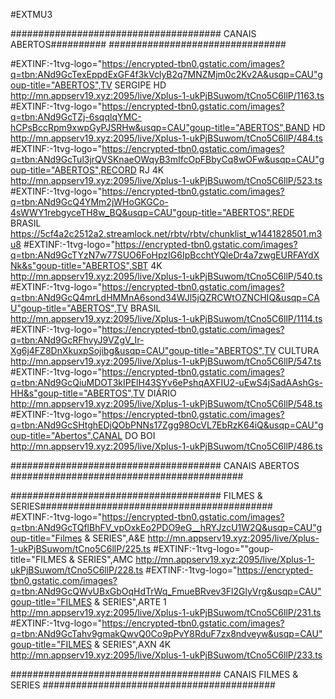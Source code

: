 #EXTMU3 

###################################### CANAIS ABERTOS########## ################################

#EXTINF:-1tvg-logo="https://encrypted-tbn0.gstatic.com/images?q=tbn:ANd9GcTexEppdExGF4f3kVclyB2q7MNZMjm0c2Kv2A&usqp=CAU"goup-title="ABERTOS",TV SERGIPE HD
http://mn.appserv19.xyz:2095/live/Xplus-1-ukPjBSuwom/tCno5C6llP/1163.ts
#EXTINF:-1tvg-logo="https://encrypted-tbn0.gstatic.com/images?q=tbn:ANd9GcTZj-6sqqlqYMC-hCPsBccRpm9xwpGyPJSRHw&usqp=CAU"goup-title="ABERTOS",BAND HD
http://mn.appserv19.xyz:2095/live/Xplus-1-ukPjBSuwom/tCno5C6llP/484.ts
#EXTINF:-1tvg-logo="https://encrypted-tbn0.gstatic.com/images?q=tbn:ANd9GcTul3jrQVSKnaeOWqyB3mIfcOpFBbyCq8wOFw&usqp=CAU"goup-title="ABERTOS",RECORD RJ 4K
http://mn.appserv19.xyz:2095/live/Xplus-1-ukPjBSuwom/tCno5C6llP/523.ts
#EXTINF:-1tvg-logo="https://encrypted-tbn0.gstatic.com/images?q=tbn:ANd9GcQ4YMm2jWHoGKGCo-4sWWY1rebgyceTH8w_BQ&usqp=CAU"goup-title="ABERTOS",REDE BRASIL 
https://5cf4a2c2512a2.streamlock.net/rbtv/rbtv/chunklist_w1441828501.m3u8
#EXTINF:-1tvg-logo="https://encrypted-tbn0.gstatic.com/images?q=tbn:ANd9GcTYzN7w77SUO6FoHpzIG6IpBcchtYQleDr4a7zwgEURFAYdXNk&s"goup-title="ABERTOS",SBT 4K
http://mn.appserv19.xyz:2095/live/Xplus-1-ukPjBSuwom/tCno5C6llP/540.ts
#EXTINF:-1tvg-logo="https://encrypted-tbn0.gstatic.com/images?q=tbn:ANd9GcQ4mrLdHMMnA6sond34WJl5jQZRCWtOZNCHIQ&usqp=CAU"goup-title="ABERTOS",TV BRASIL 
http://mn.appserv19.xyz:2095/live/Xplus-1-ukPjBSuwom/tCno5C6llP/1114.ts 
#EXTINF:-1tvg-logo="https://encrypted-tbn0.gstatic.com/images?q=tbn:ANd9GcRFhvyJ9VZgV_Ir-Xg6j4FZ8DnXkuxpSojibg&usqp=CAU"goup-title="ABERTOS",TV CULTURA 
http://mn.appserv19.xyz:2095/live/Xplus-1-ukPjBSuwom/tCno5C6llP/547.ts 
#EXTINF:-1tvg-logo="https://encrypted-tbn0.gstatic.com/images?q=tbn:ANd9GcQiuMDOT3kIPElH43SYv6ePshqAXFIU2-uEwS4jSadAAshGs-HH&s"goup-title="ABERTOS",TV DIÁRIO 
http://mn.appserv19.xyz:2095/live/Xplus-1-ukPjBSuwom/tCno5C6llP/548.ts 
#EXTINF:-1tvg-logo="https://encrypted-tbn0.gstatic.com/images?q=tbn:ANd9GcSHtghEDjQObPNNs17Zgg98OcVL7EbRzK64iQ&usqp=CAU"goup-title="Abertos",CANAL DO BOI
http://mn.appserv19.xyz:2095/live/Xplus-1-ukPjBSuwom/tCno5C6llP/486.ts 

###################################### CANAIS ABERTOS ##########################################

###################################### FILMES & SERIES##########################################
 #EXTINF:-1tvg-logo="https://encrypted-tbn0.gstatic.com/images?q=tbn:ANd9GcTQflBhFV_vpOxkEo2PDO9eG__hRYJzcU1W2Q&usqp=CAU"goup-title="Filmes & SERIES",A&E
http://mn.appserv19.xyz:2095/live/Xplus-1-ukPjBSuwom/tCno5C6llP/225.ts 
#EXTINF:-1tvg-logo=""goup-title="FILMES & SERIES",AMC
http://mn.appserv19.xyz:2095/live/Xplus-1-ukPjBSuwom/tCno5C6llP/228.ts 
#EXTINF:-1tvg-logo="https://encrypted-tbn0.gstatic.com/images?q=tbn:ANd9GcQWvUBxGbOqHdTrWq_FmueBRvev3Fl2GlyVrg&usqp=CAU"goup-title="FILMES & SERIES",ARTE 1
http://mn.appserv19.xyz:2095/live/Xplus-1-ukPjBSuwom/tCno5C6llP/231.ts 
#EXTINF:-1tvg-logo="https://encrypted-tbn0.gstatic.com/images?q=tbn:ANd9GcTahv9gmakQwvQ0Co9pPvY8RduF7zx8ndveyw&usqp=CAU"goup-title="FILMES & SERIES",AXN 4K 
http://mn.appserv19.xyz:2095/live/Xplus-1-ukPjBSuwom/tCno5C6llP/233.ts 

###################################### CANAIS FILMES  & SERIES ##########################################
